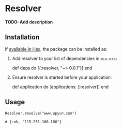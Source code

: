 # Resolver

**TODO: Add description**

## Installation

If [available in Hex](https://hex.pm/docs/publish), the package can be installed as:

  1. Add resolver to your list of dependencies in `mix.exs`:

        def deps do
          [{:resolver, "~> 0.0.1"}]
        end

  2. Ensure resolver is started before your application:

        def application do
          [applications: [:resolver]]
        end

## Usage

```
Resolver.resolve("www.upyun.com")

# {:ok, "115.231.100.108"}
```
